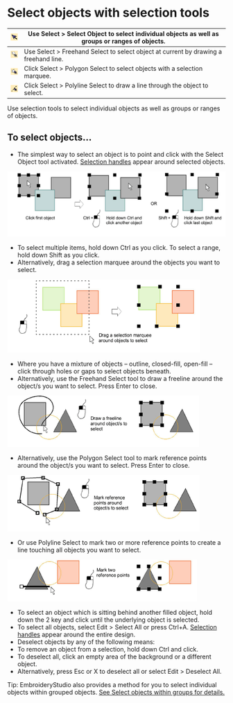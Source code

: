 # Select objects with selection tools

| ![SelectObject.png](assets/SelectObject.png)     | Use Select > Select Object to select individual objects as well as groups or ranges of objects. |
| ------------------------------------------------ | ----------------------------------------------------------------------------------------------- |
| ![FreehandSelect.png](assets/FreehandSelect.png) | Use Select > Freehand Select to select object at current by drawing a freehand line.            |
| ![PolygonSelect.png](assets/PolygonSelect.png)   | Click Select > Polygon Select to select objects with a selection marquee.                       |
| ![PolylineSelect.png](assets/PolylineSelect.png) | Click Select > Polyline Select to draw a line through the object to select.                     |

Use selection tools to select individual objects as well as groups or ranges of objects.

## To select objects...

- The simplest way to select an object is to point and click with the Select Object tool activated. [Selection handles](../../glossary/glossary) appear around selected objects.

![basics00059.png](assets/basics00059.png)

- To select multiple items, hold down Ctrl as you click. To select a range, hold down Shift as you click.
- Alternatively, drag a selection marquee around the objects you want to select.

![basics00062.png](assets/basics00062.png)

- Where you have a mixture of objects – outline, closed-fill, open-fill – click through holes or gaps to select objects beneath.
- Alternatively, use the Freehand Select tool to draw a freeline around the object/s you want to select. Press Enter to close.

![basics00065.png](assets/basics00065.png)

- Alternatively, use the Polygon Select tool to mark reference points around the object/s you want to select. Press Enter to close.

![basics00068.png](assets/basics00068.png)

- Or use Polyline Select to mark two or more reference points to create a line touching all objects you want to select.

![basics00071.png](assets/basics00071.png)

- To select an object which is sitting behind another filled object, hold down the 2 key and click until the underlying object is selected.
- To select all objects, select Edit > Select All or press Ctrl+A. [Selection handles](../../glossary/glossary) appear around the entire design.
- Deselect objects by any of the following means:
- To remove an object from a selection, hold down Ctrl and click.
- To deselect all, click an empty area of the background or a different object.
- Alternatively, press Esc or X to deselect all or select Edit > Deselect All.

Tip: EmbroideryStudio also provides a method for you to select individual objects within grouped objects. [See Select objects within groups for details.](../../Modifying/combine/Select_objects_within_groups)
